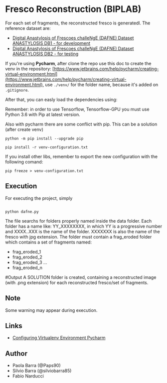 # Fresco Reconstruction (BIPLAB)

For each set of fragments, the reconstructed fresco is generatedl.
The reference dataset are:
- [Digital Anastylosis of Frescoes challeNgE (DAFNE) Dataset ANASTYLOSIS DB1 - for development](https://vision.unipv.it/DAFchallenge/ANASTYLOSIS%20DB1/dataset_ANASTYLOSIS-DB1.html)
- [Digital Anastylosis of Frescoes challeNgE (DAFNE) Dataset ANASTYLOSIS DB2 - for testing](https://vision.unipv.it/DAFchallenge/ANASTYLOSIS%20DB2/dataset_ANASTYLOSIS-DB2.html)

 

If you're using **Pycharm**, after clone the repo use this doc to create the venv in the repository: [https://www.jetbrains.com/help/pycharm/creating-virtual-environment.html](https://www.jetbrains.com/help/pycharm/creating-virtual-environment.html), use `./venv/` for the folder name, because it's added on `.gitignore`.

After that, you can easly load the dependencies using: 

Remember: in order to use Tensorflow, Tensorflow-GPU you must use Python 3.6 with Pip at latest version.

Also with pycharm there are some conflict with pip. This can be a solution (after create venv)
```
python -m pip install --upgrade pip

pip install -r venv-configuration.txt
```

If you install other libs, remember to export the new configuration with the following comand: 

```
pip freeze > venv-configuration.txt
```

## Execution
For executing the project, simply

```

python dafne.py

```

The file searchs for folders properly named inside the data folder.
Each folder has a name like: YY_XXXXXXXX, in which YY is a progressive number and XXXX..XXX is the name of the folder.
XXXXXXX is also the name of the fresco with jpg extension.
The folder must contain a frag_eroded folder which contains a set of fragments named:
- frag_eroded_1
- frag_eroded_2
- frag_eroded_3
...
- frag_eroded_n

#Output
A SOLUTION folder is created, containing a reconstructed image (with .png extension) for each reconstructed fresco/set of fragments.


## Note
Some warning may appear during execution.


## Links

- [Configuring Virtualenv Environment Pycharm](https://www.jetbrains.com/help/pycharm/creating-virtual-environment.html)


## Author

- Paola Barra (@Paps90)
- Silvio Barra (@silviobarra85)
- Fabio Narducci
